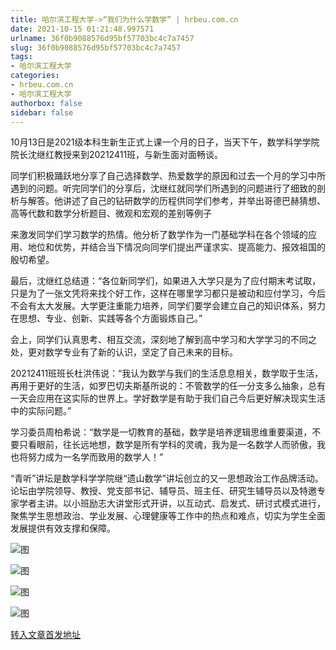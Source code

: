 ```yaml
---
title: 哈尔滨工程大学->“我们为什么学数学” | hrbeu.com.cn
date: 2021-10-15 01:21:48.997571
urlname: 36f0b9088576d95bf57703bc4c7a7457
slug: 36f0b9088576d95bf57703bc4c7a7457
tags: 
- 哈尔滨工程大学
categories:
- hrbeu.com.cn
- 哈尔滨工程大学
authorbox: false
sidebar: false
---
```

10月13日是2021级本科生新生正式上课一个月的日子，当天下午，数学科学学院院长沈继红教授来到20212411班，与新生面对面畅谈。

同学们积极踊跃地分享了自己选择数学、热爱数学的原因和过去一个月的学习中所遇到的问题。听完同学们的分享后，沈继红就同学们所遇到的问题进行了细致的剖析与解答。他讲述了自己的钻研数学的历程供同学们参考，并举出哥德巴赫猜想、高等代数和数学分析题目、微观和宏观的差别等例子
<!--more-->
来激发同学们学习数学的热情。他分析了数学作为一门基础学科在各个领域的应用、地位和优势，并结合当下情况向同学们提出严谨求实、提高能力、报效祖国的殷切希望。

最后，沈继红总结道：“各位新同学们，如果进入大学只是为了应付期末考试取，只是为了一张文凭将来找个好工作，这样在哪里学习都只是被动和应付学习，今后不会有太大发展。大学更注重能力培养，同学们要学会建立自己的知识体系，努力在思想、专业、创新、实践等各个方面锻炼自己。”

会上，同学们认真思考、相互交流，深刻地了解到高中学习和大学学习的不同之处，更对数学专业有了新的认识，坚定了自己未来的目标。

20212411班班长杜洪伟说：“我认为数学与我们的生活息息相关，数学取于生活，再用于更好的生活，如罗巴切夫斯基所说的：不管数学的任一分支多么抽象，总有一天会应用在这实际的世界上。学好数学是有助于我们自己今后更好解决现实生活中的实际问题。”

学习委员周柏希说：“数学是一切教育的基础，数学是培养逻辑思维重要渠道，不要只看眼前，往长远地想，数学是所有学科的灵魂，我为是一名数学人而骄傲，我也将努力成为一名学而致用的数学人！”

“青听”讲坛是数学科学学院继“遗山数学”讲坛创立的又一思想政治工作品牌活动。论坛由学院领导、教授、党支部书记、辅导员、班主任、研究生辅导员以及特邀专家学者主讲。以小班励志大讲堂形式开讲，以互动式、启发式、研讨式模式进行，聚焦学生思想政治、学业发展、心理健康等工作中的热点和难点，切实为学生全面发展提供有效支撑和保障。

![图](http://gongxue.cn/__local/D/12/39/85193F78CD9BE04166736B6B2FA_33C9C8C2_BBAB.jpg)

![图](http://gongxue.cn/__local/D/2A/09/052462E729CDEFD23D0132D8749_F4D23878_10DED.jpg)

![图](http://gongxue.cn/__local/0/69/FC/582655E9546196969D8D4D13020_1054C1AB_CDA7.jpg)

![图](http://gongxue.cn/__local/2/AC/68/D0F04A249D1CCC6072D956E389D_A0CD1FDC_FCA3.jpg)

[转入文章首发地址](http://gongxue.cn/info/1015/68164.htm)